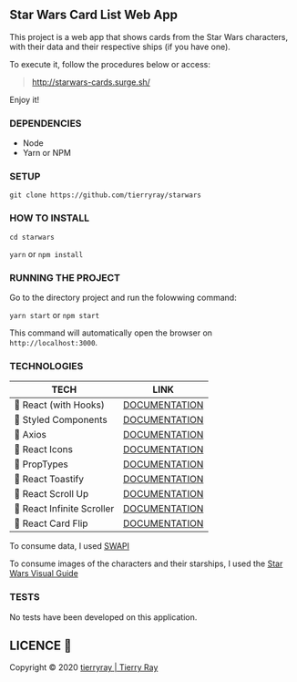 ## Star Wars Card List Web App

This project is a web app that shows cards from the Star Wars characters, with their data and their respective ships (if you have one).

To execute it, follow the procedures below or access:

> http://starwars-cards.surge.sh/

Enjoy it!

### DEPENDENCIES

- Node
- Yarn or NPM

### SETUP

`git clone https://github.com/tierryray/starwars`

### HOW TO INSTALL

`cd starwars`

`yarn` or `npm install`

### RUNNING THE PROJECT

Go to the directory project and run the folowwing command:

`yarn start` or `npm start`

This command will automatically open the browser on `http://localhost:3000`.

### TECHNOLOGIES

| TECH                       | LINK                                                                   |
| -------------------------- | ---------------------------------------------------------------------- |
| 🔹 React (with Hooks)      | [DOCUMENTATION](https://reactjs.org/)                                  |
| 🔹 Styled Components       | [DOCUMENTATION](https://www.styled-components.com/)                    |
| 🔹 Axios                   | [DOCUMENTATION](https://github.com/axios/axios)                        |
| 🔹 React Icons             | [DOCUMENTATION](https://react-icons.netlify.com/#/)                    |
| 🔹 PropTypes               | [DOCUMENTATION](https://www.npmjs.com/package/prop-types)              |
| 🔹 React Toastify          | [DOCUMENTATION](https://github.com/fkhadra/react-toastify)             |
| 🔹 React Scroll Up         | [DOCUMENTATION](https://www.npmjs.com/package/react-scroll-up)         |
| 🔹 React Infinite Scroller | [DOCUMENTATION](https://www.npmjs.com/package/react-infinite-scroller) |
| 🔹 React Card Flip         | [DOCUMENTATION](https://www.npmjs.com/package/react-card-flip)         |

To consume data, I used [SWAPI](https://swapi.co/)

To consume images of the characters and their starships, I used the [Star Wars Visual Guide](https://starwars-visualguide.com/)

### TESTS

No tests have been developed on this application.

## LICENCE 📝

Copyright © 2020 [tierryray | Tierry Ray](https://github.com/tierryray/)
